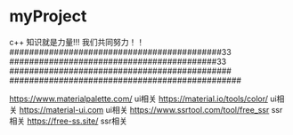 ﻿# myProject
c++
知识就是力量!!!
我们共同努力！！
###########################################33
##########################################33
#############################################
###############################################

https://www.materialpalette.com/      ui相关
https://material.io/tools/color/      ui相关
https://material-ui.com               ui相关
https://www.ssrtool.com/tool/free_ssr ssr相关
https://free-ss.site/                 ssr相关  
